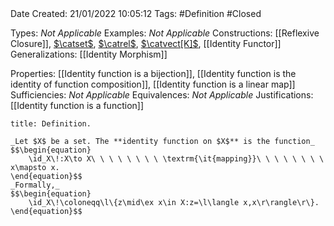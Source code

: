 <br />
<br />

Date Created: 21/01/2022 10:05:12
Tags: #Definition #Closed 

Types: _Not Applicable_
Examples: _Not Applicable_ 
Constructions: [[Reflexive Closure]], [$\catset$](Category%20of%20Sets.md), [$\catrel$](Category%20of%20Relations.md), [$\catvect[K]$](Category%20of%20Vector%20Spaces.md), [[Identity Functor]]
Generalizations: [[Identity Morphism]]

Properties: [[Identity function is a bijection]], [[Identity function is the identity of function composition]], [[Identity function is a linear map]]
Sufficiencies: _Not Applicable_
Equivalences: _Not Applicable_
Justifications: [[Identity function is a function]]

``` ad-Definition
title: Definition.

_Let $X$ be a set. The **identity function on $X$** is the function_
$$\begin{equation}
    \id_X\!:X\to X\ \ \ \ \ \ \ \ \textrm{\it{mapping}}\ \ \ \ \ \ \ \ x\mapsto x.
\end{equation}$$
_Formally,_
$$\begin{equation}
    \id_X\!\coloneqq\l\{z\mid\ex x\in X:z=\l\langle x,x\r\rangle\r\}.
\end{equation}$$

```
